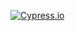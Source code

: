 [![Cypress.io](https://img.shields.io/badge/tested%20with-Cypress-04C38E.svg)](https://www.cypress.io/)
